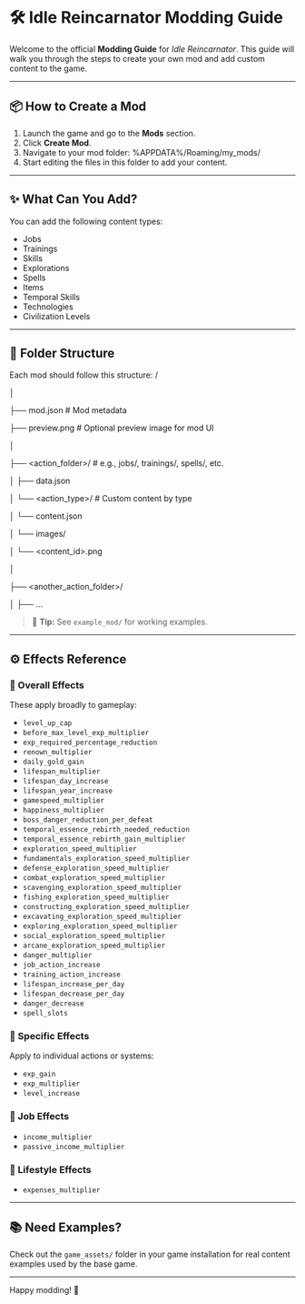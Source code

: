 # 🛠️ Idle Reincarnator Modding Guide

Welcome to the official **Modding Guide** for *Idle Reincarnator*. This guide will walk you through the steps to create your own mod and add custom content to the game.

---

## 📦 How to Create a Mod

1. Launch the game and go to the **Mods** section.
2. Click **Create Mod**.
3. Navigate to your mod folder: %APPDATA%/Roaming/my_mods/<Your Mod Name>
4. Start editing the files in this folder to add your content.

---

## ✨ What Can You Add?

You can add the following content types:
- Jobs
- Trainings
- Skills
- Explorations
- Spells
- Items
- Temporal Skills
- Technologies
- Civilization Levels

---

## 📁 Folder Structure

Each mod should follow this structure:
<Your Mod Folder>/

│

├── mod.json # Mod metadata

├── preview.png # Optional preview image for mod UI

│

├── <action_folder>/ # e.g., jobs/, trainings/, spells/, etc.

│ ├── data.json

│ └── <action_type>/ # Custom content by type

│     └── content.json

│     └── images/

│         └── <content_id>.png

│

├── <another_action_folder>/

│ ├── ...

> 📌 **Tip:** See `example_mod/` for working examples.

---

## ⚙️ Effects Reference

### 🧠 Overall Effects
These apply broadly to gameplay:
- `level_up_cap`
- `before_max_level_exp_multiplier`
- `exp_required_percentage_reduction`
- `renown_multiplier`
- `daily_gold_gain`
- `lifespan_multiplier`
- `lifespan_day_increase`
- `lifespan_year_increase`
- `gamespeed_multiplier`
- `happiness_multiplier`
- `boss_danger_reduction_per_defeat`
- `temporal_essence_rebirth_needed_reduction`
- `temporal_essence_rebirth_gain_multiplier`
- `exploration_speed_multiplier`
- `fundamentals_exploration_speed_multiplier`
- `defense_exploration_speed_multiplier`
- `combat_exploration_speed_multiplier`
- `scavenging_exploration_speed_multiplier`
- `fishing_exploration_speed_multiplier`
- `constructing_exploration_speed_multiplier`
- `excavating_exploration_speed_multiplier`
- `exploring_exploration_speed_multiplier`
- `social_exploration_speed_multiplier`
- `arcane_exploration_speed_multiplier`
- `danger_multiplier`
- `job_action_increase`
- `training_action_increase`
- `lifespan_increase_per_day`
- `lifespan_decrease_per_day`
- `danger_decrease`
- `spell_slots`

### 🎯 Specific Effects
Apply to individual actions or systems:
- `exp_gain`
- `exp_multiplier`
- `level_increase`

### 💼 Job Effects
- `income_multiplier`
- `passive_income_multiplier`

### 🧬 Lifestyle Effects
- `expenses_multiplier`

---

## 📚 Need Examples?

Check out the `game_assets/` folder in your game installation for real content examples used by the base game.

---

Happy modding! 🚀
